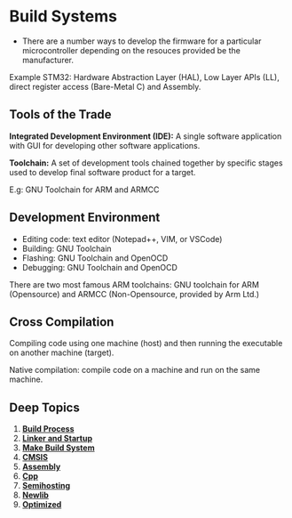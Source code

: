 # Build Systems

- There are a number ways to develop the firmware for a particular
microcontroller depending on the resouces provided be the manufacturer.

Example STM32: Hardware Abstraction Layer (HAL), Low Layer APIs (LL),
direct register access (Bare-Metal C) and Assembly.

## Tools of the Trade

**Integrated Development Environment (IDE):**  A single software
application with GUI for developing other software applications.

**Toolchain:** A set of development tools chained together by specific
stages used to develop final software product for a target.

E.g: GNU Toolchain for ARM and ARMCC

## Development Environment

- Editing code: text editor (Notepad++, VIM, or VSCode)
- Building: GNU Toolchain
- Flashing: GNU Toolchain and OpenOCD
- Debugging: GNU Toolchain and OpenOCD

There are two most famous ARM toolchains: GNU toolchain for ARM (Opensource)
and ARMCC (Non-Opensource, provided by Arm Ltd.)

## Cross Compilation

Compiling code using one machine (host) and then running the executable
on another machine (target).

Native compilation: compile code on a machine and run on the same machine.

## Deep Topics

1. **[Build Process](build_process/)**
2. **[Linker and Startup](linker_startup/)**
3. **[Make Build System](the_make/)**
4. **[CMSIS](cmsis/)**
5. **[Assembly](assembly/)**
6. **[Cpp](cpp/)**
7. **[Semihosting](semihosting/)**
8. **[Newlib](newlib/)**
8. **[Optimized](optimized/)**